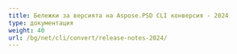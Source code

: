 ```yaml
---
title: Бележки за версията на Aspose.PSD CLI конверсия - 2024
type: документация
weight: 40
url: /bg/net/cli/convert/release-notes-2024/
---
```

